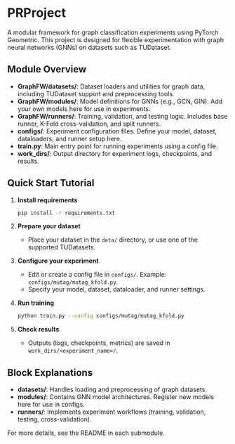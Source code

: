 # PRProject

A modular framework for graph classification experiments using PyTorch Geometric. This project is designed for flexible experimentation with graph neural networks (GNNs) on datasets such as TUDataset.

## Module Overview

- **GraphFW/datasets/**: Dataset loaders and utilities for graph data, including TUDataset support and preprocessing tools.
- **GraphFW/modules/**: Model definitions for GNNs (e.g., GCN, GIN). Add your own models here for use in experiments.
- **GraphFW/runners/**: Training, validation, and testing logic. Includes base runner, K-Fold cross-validation, and split runners.
- **configs/**: Experiment configuration files. Define your model, dataset, dataloaders, and runner setup here.
- **train.py**: Main entry point for running experiments using a config file.
- **work_dirs/**: Output directory for experiment logs, checkpoints, and results.

## Quick Start Tutorial

1. **Install requirements**
   ```bash
   pip install -r requirements.txt
   ```

2. **Prepare your dataset**
   - Place your dataset in the `data/` directory, or use one of the supported TUDatasets.

3. **Configure your experiment**
   - Edit or create a config file in `configs/`. Example: `configs/mutag/mutag_kfold.py`.
   - Specify your model, dataset, dataloader, and runner settings.

4. **Run training**
   ```bash
   python train.py --config configs/mutag/mutag_kfold.py
   ```

5. **Check results**
   - Outputs (logs, checkpoints, metrics) are saved in `work_dirs/<experiment_name>/`.

## Block Explanations

- **datasets/**: Handles loading and preprocessing of graph datasets.
- **modules/**: Contains GNN model architectures. Register new models here for use in configs.
- **runners/**: Implements experiment workflows (training, validation, testing, cross-validation).

For more details, see the README in each submodule.